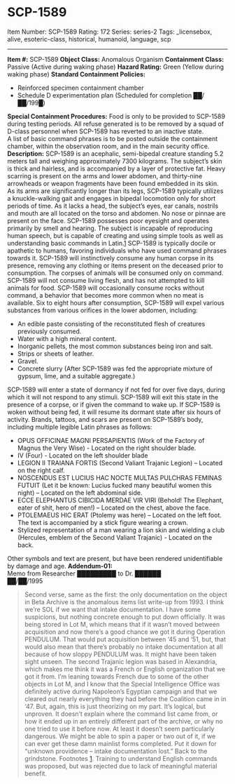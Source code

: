 # SCP-1589
Item Number: SCP-1589
Rating: 172
Series: series-2
Tags: _licensebox, alive, esoteric-class, historical, humanoid, language, scp

---

**Item #:** SCP-1589
**Object Class:** Anomalous Organism
**Containment Class:** Passive (Active during waking phase)
**Hazard Rating:** Green (Yellow during waking phase)
**Standard Containment Policies:**
  * Reinforced specimen containment chamber
  * Schedule D experimentation plan (Scheduled for completion ██/██/199█)

**Special Containment Procedures:** Food is only to be provided to SCP-1589 during testing periods. All refuse generated is to be removed by a squad of D-class personnel when SCP-1589 has reverted to an inactive state.  
A list of basic command phrases is to be posted outside the containment chamber, within the observation room, and in the main security office.
**Description:** SCP-1589 is an acephalic, semi-bipedal creature standing 5.2 meters tall and weighing approximately 7300 kilograms. The subject’s skin is thick and hairless, and is accompanied by a layer of protective fat. Heavy scarring is present on the arms and lower abdomen, and thirty-nine arrowheads or weapon fragments have been found embedded in its skin. As its arms are significantly longer than its legs, SCP-1589 typically utilizes a knuckle-walking gait and engages in bipedal locomotion only for short periods of time.
As it lacks a head, the subject’s eyes, ear canals, nostrils and mouth are all located on the torso and abdomen. No nose or pinnae are present on the face. SCP-1589 possesses poor eyesight and operates primarily by smell and hearing. The subject is incapable of reproducing human speech, but is capable of creating and using simple tools as well as understanding basic commands in Latin.[1](javascript:;) SCP-1589 is typically docile or apathetic to humans, favoring individuals who have used command phrases towards it.
SCP-1589 will instinctively consume any human corpse in its presence, removing any clothing or items present on the deceased prior to consumption. The corpses of animals will be consumed only on command. SCP-1589 will not consume living flesh, and has not attempted to kill animals for food. SCP-1589 will occasionally consume rocks without command, a behavior that becomes more common when no meat is available.
Six to eight hours after consumption, SCP-1589 will expel various substances from various orifices in the lower abdomen, including:
  * An edible paste consisting of the reconstituted flesh of creatures previously consumed.
  * Water with a high mineral content.
  * Inorganic pellets, the most common substances being iron and salt.
  * Strips or sheets of leather.
  * Gravel.
  * Concrete slurry (After SCP-1589 was fed the appropriate mixture of gypsum, lime, and a suitable aggregate.)

SCP-1589 will enter a state of dormancy if not fed for over five days, during which it will not respond to any stimuli. SCP-1589 will exit this state in the presence of a corpse, or if given the command to wake up. If SCP-1589 is woken without being fed, it will resume its dormant state after six hours of activity.
Brands, tattoos, and scars are present on SCP-1589’s body, including multiple legible Latin phrases as follows:
  * OPUS OFFICINAE MAGNI PERSAPIENTIS (Work of the Factory of Magnus the Very Wise) - Located on the right shoulder blade.
  * IV (Four) - Located on the left shoulder blade
  * LEGION II TRAIANA FORTIS (Second Valiant Trajanic Legion) – Located on the right calf.
  * NOSCENDUS EST LUCIUS HAC NOCTE MULTAS PULCHRAS FEMINAS FUTUIT (Let it be known: Lucius fucked many beautiful women this night) – Located on the left abdominal side.
  * ECCE ELEPHANTUS CIBICIDA MERDAE VIR VIRI (Behold! The Elephant, eater of shit, hero of men!) – Located on the chest, above the face.
  * PTOLEMAEUS HIC ERAT (Ptolemy was here) – Located on the left foot. The text is accompanied by a stick figure wearing a crown.
  * Stylized representation of a man wearing a lion skin and wielding a club (Hercules, emblem of the Second Valiant Trajanic) - Located on the back.

Other symbols and text are present, but have been rendered unidentifiable by damage and age.
**Addendum-01:**  
Memo from Researcher █████████ to Dr. ██████  
██/██/1995
> Second verse, same as the first: the only documentation on the object in Beta Archive is the anomalous items list write-up from 1993. I think we’re SOL if we want that intake documentation.
> I have some suspicions, but nothing concrete enough to put down officially.
> It was being stored in Lot M, which means that if it wasn’t moved between acquisition and now there’s a good chance we got it during Operation PENDULUM. That would put acquisition between ‘45 and ‘51, but, that would also mean that there’s probably no intake documentation at all because of how sloppy PENDULUM was. It might have been taken sight unseen.
> The second Trajanic legion was based in Alexandria, which makes me think it was a French or English organization that we got it from. I’m leaning towards French due to some of the other objects in Lot M, and I know that the Special Intelligence Office was definitely active during Napoleon’s Egyptian campaign and that we cleared out nearly everything they had before the Coalition came in in ‘47.
> But, again, this is just theorizing on my part. It’s logical, but unproven. It doesn’t explain where the command list came from, or how it ended up in an entirely different part of the archive, or why no one tried to use it before now.
> At least it doesn’t seem particularly dangerous. We might be able to spin a paper or two out of it, if we can ever get these damn mainlist forms completed.
> Put it down for “unknown providence – intake documentation lost.”
> Back to the grindstone.
Footnotes
[1](javascript:;). Training to understand English commands was proposed, but was rejected due to lack of meaningful material benefit.